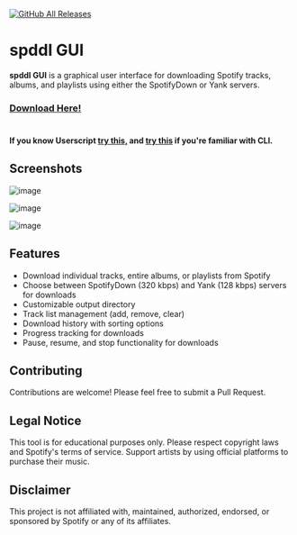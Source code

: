 [![GitHub All Releases](https://img.shields.io/github/downloads/afkarxyz/spddl-GUI/total?style=for-the-badge)](https://github.com/afkarxyz/spddl-GUI/releases)

# spddl GUI

**spddl GUI** is a graphical user interface for downloading Spotify tracks, albums, and playlists using either the SpotifyDown or Yank servers.
### [Download Here!](https://github.com/afkarxyz/spddl-GUI/releases/download/spddl/spddl_gui.exe)
#
#### If you know Userscript [try this,](https://github.com/afkarxyz/Yank-UserScript) and [try this](https://github.com/afkarxyz/spddl) if you're familiar with CLI.

## Screenshots

![image](https://github.com/user-attachments/assets/c41a85bf-d01d-4711-9ede-3a2a1287068f)

![image](https://github.com/user-attachments/assets/56f3db12-c073-4dae-81f2-c7209306adc8)

![image](https://github.com/user-attachments/assets/19b06a99-0bc9-45ae-80f1-a28fceeb2ab2)

## Features

- Download individual tracks, entire albums, or playlists from Spotify
- Choose between SpotifyDown (320 kbps) and Yank (128 kbps) servers for downloads
- Customizable output directory
- Track list management (add, remove, clear)
- Download history with sorting options
- Progress tracking for downloads
- Pause, resume, and stop functionality for downloads

## Contributing

Contributions are welcome! Please feel free to submit a Pull Request.

## Legal Notice

This tool is for educational purposes only. Please respect copyright laws and Spotify's terms of service. Support artists by using official platforms to purchase their music.

## Disclaimer

This project is not affiliated with, maintained, authorized, endorsed, or sponsored by Spotify or any of its affiliates.
